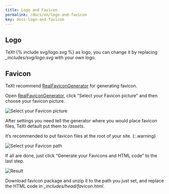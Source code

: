 ```yaml
---
title: Logo and Favicon
permalink: /docs/en/logo-and-favicon
key: docs-logo-and-favicon
---
```


## Logo

<p>TeXt   <span>{% include svg/logo.svg %}</span> as logo, you can change it by replacing <em>_includes/svg/logo.svg</em> with your own logo.</p>

## Favicon

TeXt recommend [RealFaviconGenerator](https://realfavicongenerator.net/) for generating favicon.

Open [RealFaviconGenerator](https://realfavicongenerator.net/), click “Select your Favicon picture” and then choose your favicon picture.

![Select your Favicon picture](https://raw.githubusercontent.com/kitian616/jekyll-TeXt-theme/master/docs/assets/images/realfavicongenerator-select-favicon-picture.jpg)

After settings you need tell the generator where you would place favicon files, TeXt default put them to */assets*.

It’s recommended to put favicon files at the root of your site.
{:.warning}

![Select your Favicon path](https://raw.githubusercontent.com/kitian616/jekyll-TeXt-theme/master/docs/assets/images/realfavicongenerator-path.jpg)

If all are done, just click “Generate your Favicons and HTML code” to the last step.

![Result](https://raw.githubusercontent.com/kitian616/jekyll-TeXt-theme/master/docs/assets/images/realfavicongenerator-result.jpg)

Download favicon package and unzip it to the path you just set, and replace the HTML code in *_includes/head/favicon.html*.
